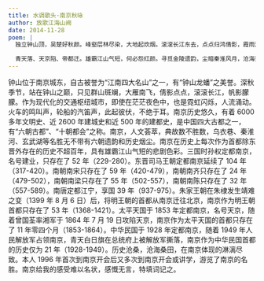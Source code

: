 ```yaml
---
title: 水调歌头·南京秋咏
author: 放歌江海山阙
date: 2014-11-28
poem: |
  独立钟山顶，吴楚好秋颜。峰壑层林尽染，大地起炊烟。滚滚长江东去，点点归鸿倩影，霞雨洒江天。江笛嘶长夜，蜩沸夜无眠。

  青天落、天京陷、帝都迁。雄霸江山气短，何必怨红颜。寻觅金陵遗韵，尘暗秦淮风月，沧海变桑田。天地有情老，感慨也无言。
---
```


钟山位于南京城东，自古被誉为“江南四大名山”之一，有“钟山龙蟠”之美誉。深秋季节，站在钟山之巅，只见群山斑斓，大雁南飞，倩影点点，滚滚长江，帆影朦朦。作为现代化的交通枢纽城市，即使在茫茫夜色中，也是霓虹闪烁，人流涌动。火车的鸣叫声，轮船的汽笛声，此起彼伏，不绝于耳。南京历史悠久，有着 6000 多年文明史、近 2600 年建城史和近 500 年的建都史，是中国四大古都之一，有“六朝古都”、“十朝都会”之称。南京，人文荟萃，典故数不胜数，乌衣巷、秦淮河、玄武湖等名胜无不带有六朝遗韵和历史烟尘。南京在历史上每次作为首都除东晋外存在的历史不超百年，具有雄霸江山气短的悲剧色彩。三国时孙权定都南京，名号建业，只存在了 52 年（229-280）。东晋司马王朝定都南京延续了 104 年（317-420）。南朝南宋只存在了 59 年（420-479），南朝南齐只存在了 24 年（479-502），南朝南梁只存在了 55 年（502-557），南朝南陈只存在了 32 年（557-589）。南唐定都江宁，享国 39 年（937-975）。朱家王朝在朱棣发生靖难之变（1399 年 8 月 6 日）后，将明王朝的首都从南京迁往北京，南京作为明王朝首都只存在了 53 年（1368-1421）。太平天国于 1853 年定都南京，名号天京，随着曾国荃率湘军于 1864 年 7 月 19 日攻陷天京，南京作为太平天国的首都只存在了 11 年零四个月（1853-1864）。中华民国于 1928 年定都南京，随着 1949 年人民解放军占领南京，青天白日旗在总统府上被解放军撕落，南京作为中华民国首都的历史仅为 21 年（1928-1949）。历史沧桑，沧海桑田，在南京体现的淋漓尽致。本人 1996 年首次到南京开会后又多次到南京开会或讲学，游览了南京的名胜。南京给我的感受难以名状，感慨无言，特填词记之。
